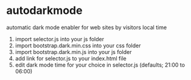 # autodarkmode

automatic dark mode enabler for web sites by visitors local time


1. import selector.js into your js folder
2. import bootstrap.dark.min.css into your css folder
3. import bootstrap.dark.min.js into your js folder
4. add link for selector.js to your index.html file <script src="js/selector.js"></script>
5. edit dark mode time for your choice in selector.js (defaults; 21:00 to 06:00)
